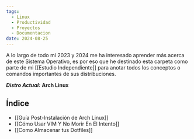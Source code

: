 ```yaml
---
tags:
  - Linux
  - Productividad
  - Proyectos
  - Documentacion
date: 2024-08-25
---
```

A lo largo de todo mi 2023 y 2024 me ha interesado aprender más acerca de este Sistema Operativo, es por eso que he destinado esta carpeta como parte de mi [[Estudio Independiente]] para anotar todos los conceptos o comandos importantes de sus distribuciones.

***Distro Actual:*** **Arch Linux**

## Índice
- [[Guía Post-Instalación de Arch Linux]]
- [[Cómo Usar VIM Y No Morir En El Intento]]
- [[Como Almacenar tus Dotfiles]]
